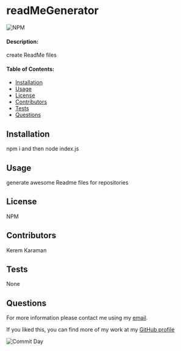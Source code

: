 
# **readMeGenerator**
![NPM](https://img.shields.io/npm/l/inquirer)

#### **Description:**

create ReadMe files

#### **Table of Contents:**

- [Installation](#Installation)
- [Usage](#Usage)
- [License](#License)
- [Contributors](#Contributors)
- [Tests](#Tests)
- [Questions](#Questions)

## Installation

npm i and then node index.js

## Usage

generate awesome Readme files for repositories

## License

NPM

## Contributors

Kerem Karaman

## Tests

None

## Questions

For more information please contact me using my [email](keremukaraman@gmail.com).

If you liked this, you can find more of my work at my [GitHub profile](https://github.com/KKaraman)

![Commit Day](https://img.shields.io/github/last-commit/KKaraman/readMeGenerator?style=plastic)

